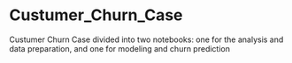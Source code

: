 # Custumer_Churn_Case
Custumer Churn Case divided into two notebooks: one for the analysis and data preparation, and one for modeling and churn prediction
